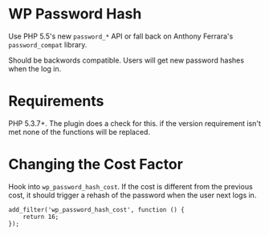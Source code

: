 WP Password Hash
================

Use PHP 5.5's new `password_*` API or fall back on Anthony Ferrara's
`password_compat` library.

Should be backwords compatible. Users will get new password hashes when the log
in.

# Requirements

PHP 5.3.7+. The plugin does a check for this. if the version requirement isn't
met none of the functions will be replaced.

# Changing the Cost Factor

Hook into `wp_password_hash_cost`. If the cost is different from the previous
cost, it should trigger a rehash of the password when the user next logs in.

    add_filter('wp_password_hash_cost', function () {
        return 16;
    });
